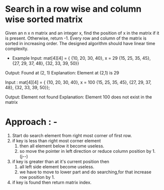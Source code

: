 # Search in a row wise and column wise sorted matrix

Given an n x n matrix and an integer x, find the position of x in the matrix if it is present. Otherwise, return -1. Every row and column of the matrix is sorted in increasing order. The designed algorithm should have linear time complexity.

- Example
  Input: mat[4][4] = { {10, 20, 30, 40}, x = 29
  {15, 25, 35, 45},
  {27, 29, 37, 48},
  {32, 33, 39, 50}}

Output: Found at (2, 1)
Explanation: Element at (2,1) is 29

Input : mat[4][4] = { {10, 20, 30, 40}, x = 100
{15, 25, 35, 45},
{27, 29, 37, 48},
{32, 33, 39, 50}};

Output: Element not found
Explanation: Element 100 does not exist in the matrix

# Approach : -

1. Start do search element from right most corner of first row.
2. if key is less than right most corner element
   1. then all element below it become useless.
   2. so move the pointer in left direction or reduce column position by 1. (j--)
3. if key is greater than at it's current position then
   1. all left side element become useless.
   2. we have to move to lower part and do searching,for that increase row position by 1.
4. if key is found then return matrix index.
